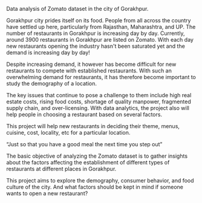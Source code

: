Data analysis of Zomato dataset in the city of Gorakhpur.

Gorakhpur city prides itself on its food. People from all across the country have settled up here, particularly from Rajasthan, Maharashtra, and UP. The number of restaurants in Gorakhpur is increasing day by day. Currently, around 3900 restaurants in Gorakhpur are listed on Zomato. With each day new restaurants opening the industry hasn't been saturated yet and the demand is increasing day by day!

Despite increasing demand, it however has become difficult for new restaurants to compete with established restaurants. With such an overwhelming demand for restaurants, it has therefore become important to study the demography of a location.

The key issues that continue to pose a challenge to them include high real estate costs, rising food costs, shortage of quality manpower, fragmented supply chain, and over-licensing. With data analytics, the project also will help people in choosing a restaurant based on several factors.

This project will help new restaurants in deciding their theme, menus, cuisine, cost, locality, etc for a particular location.

“Just so that you have a good meal the next time you step out”

The basic objective of analyzing the Zomato dataset is to gather insights about the factors affecting the establishment of different types of restaurants at different places in Gorakhpur.

This project aims to explore the demography, consumer behavior, and food culture of the city. And what factors should be kept in mind if someone wants to open a new restaurant?
